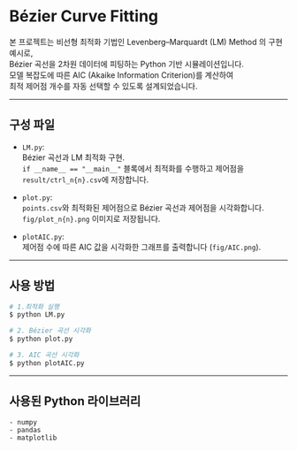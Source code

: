 # Bézier Curve Fitting

본 프로젝트는 비선형 최적화 기법인 Levenberg–Marquardt (LM) Method 의 구현 예시로,  
Bézier 곡선을 2차원 데이터에 피팅하는 Python 기반 시뮬레이션입니다.  
모델 복잡도에 따른 AIC (Akaike Information Criterion)를 계산하여  
최적 제어점 개수를 자동 선택할 수 있도록 설계되었습니다.

---

## 구성 파일

- `LM.py`:  
  Bézier 곡선과 LM 최적화 구현.  
  `if __name__ == "__main__"` 블록에서 최적화를 수행하고 제어점을 `result/ctrl_n{n}.csv`에 저장합니다.

- `plot.py`:  
  `points.csv`와 최적화된 제어점으로 Bézier 곡선과 제어점을 시각화합니다.  
  `fig/plot_n{n}.png` 이미지로 저장됩니다.

- `plotAIC.py`:  
  제어점 수에 따른 AIC 값을 시각화한 그래프를 출력합니다 (`fig/AIC.png`).

---

## 사용 방법

```bash
# 1.최적화 실행
$ python LM.py

# 2. Bézier 곡선 시각화
$ python plot.py

# 3. AIC 곡선 시각화
$ python plotAIC.py
```

---

## 사용된 Python 라이브러리

    - numpy
    - pandas
    - matplotlib
